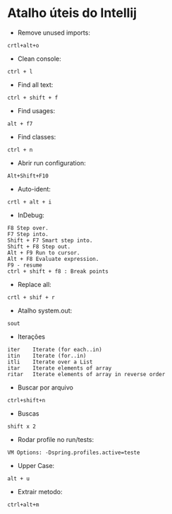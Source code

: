# Atalho úteis do Intellij


- Remove unused imports: 

```crtl+alt+o```

- Clean console: 

```ctrl + l```

- Find all text: 

```ctrl + shift + f```

- Find usages: 

```alt + f7```

- Find classes: 

```ctrl + n```

- Abrir run configuration: 

```Alt+Shift+F10```

- Auto-ident: 

```crtl + alt + i```

- InDebug:

```
F8 Step over.
F7 Step into.
Shift + F7 Smart step into.
Shift + F8 Step out.
Alt + F9 Run to cursor.
Alt + F8 Evaluate expression.
F9 - resume
ctrl + shift + f8 : Break points
```

- Replace all:

```crtl + shif + r```

- Atalho system.out:

```sout```

- Iterações

```
iter    Iterate (for each..in) 
itin    Iterate (for..in) 
itli    Iterate over a List
itar    Iterate elements of array 
ritar   Iterate elements of array in reverse order
```

- Buscar por arquivo

```ctrl+shift+n```

- Buscas

```shift x 2```

- Rodar profile no run/tests:

```VM Options: -Dspring.profiles.active=teste```

- Upper Case: 

```alt + u```

- Extrair metodo: 

```ctrl+alt+m```
